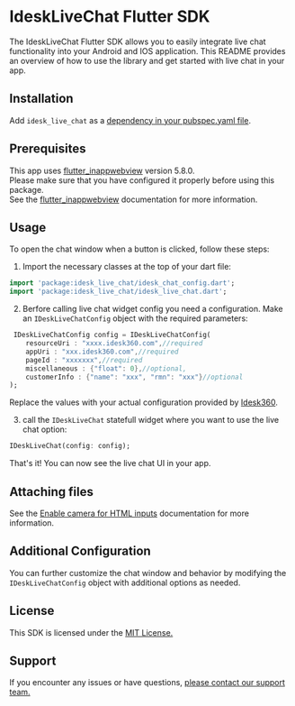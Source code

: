 # IdeskLiveChat Flutter SDK

The IdeskLiveChat Flutter SDK allows you to easily integrate live chat functionality into your Android and IOS application. This README provides an overview of how to use the library and get started with live chat in your app.

## Installation

Add `idesk_live_chat` as a [dependency in your pubspec.yaml file](https://flutter.io/using-packages/).

## Prerequisites
This app uses [flutter_inappwebview](https://pub.dev/packages/flutter_inappwebview/versions/5.8.0) version 5.8.0.<br>Please make sure that you have configured it properly before using this package.<br>
See the [flutter_inappwebview](https://inappwebview.dev/docs/5.x.x/intro/) documentation for more information.

## Usage

To open the chat window when a button is clicked, follow these steps:

1. Import the necessary classes at the top of your dart file:

```dart
import 'package:idesk_live_chat/idesk_chat_config.dart';
import 'package:idesk_live_chat/idesk_live_chat.dart';
```

2. Berfore calling live chat widget config you need a configuration. Make an `IDeskLiveChatConfig` object with the required parameters:

```dart
 IDeskLiveChatConfig config = IDeskLiveChatConfig(
    resourceUri : "xxxx.idesk360.com",//required
    appUri : "xxx.idesk360.com",//required
    pageId : "xxxxxxx",//required
    miscellaneous : {"float": 0},//optional,
    customerInfo : {"name": "xxx", "rmn": "xxx"}//optional
);
```

Replace the values with your actual configuration provided by [Idesk360](https://www.idesk360.com/).


3. call  the `IDeskLiveChat` statefull widget where you want to use the live chat option:

```dart
IDeskLiveChat(config: config);
```
That's it! You can now see the live chat UI in your app.

## Attaching files
See the [Enable camera for HTML inputs](https://inappwebview.dev/docs/5.x.x/intro/#enable-camera-for-html-inputs) documentation for more information.

## Additional Configuration

You can further customize the chat window and behavior by modifying the `IDeskLiveChatConfig` object with additional options as needed.

## License
This SDK is licensed under the [MIT License.](https://opensource.org/license/mit/)

## Support

If you encounter any issues or have questions, [please contact our support team.](https://www.idesk360.com/contact/)
